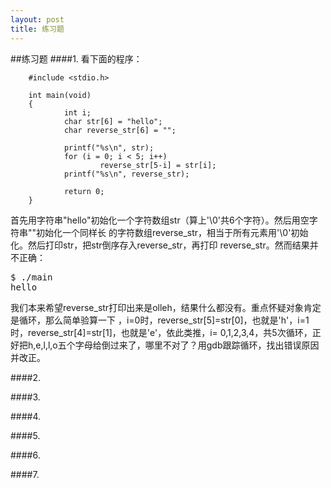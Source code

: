 ```yaml
---
layout: post
title: 练习题
---
```

##练习题
####1.
看下面的程序：<br>

        #include <stdio.h>

        int main(void)
        {
                int i;
                char str[6] = "hello";
                char reverse_str[6] = "";

                printf("%s\n", str);
                for (i = 0; i < 5; i++)
                        reverse_str[5-i] = str[i];
                printf("%s\n", reverse_str);

                return 0;
        } 

首先用字符串"hello"初始化一个字符数组str（算上'\0'共6个字符）。然后用空字符串""初始化一个同样长
的字符数组reverse_str，相当于所有元素用'\0'初始化。然后打印str，把str倒序存入reverse_str，再打印
reverse_str。然而结果并不正确：

<pre class='terminal bootcamp'>
<span class='codeline'>$ ./main</span>
<span class='bash-output'>hello</span>
</pre>
我们本来希望reverse_str打印出来是olleh，结果什么都没有。重点怀疑对象肯定是循环，那么简单验算一下
，i=0时，reverse_str[5]=str[0]，也就是'h'，i=1时，reverse_str[4]=str[1]，也就是'e'，依此类推，i=
0,1,2,3,4，共5次循环，正好把h,e,l,l,o五个字母给倒过来了，哪里不对了？用gdb跟踪循环，找出错误原因
并改正。

####2.

####3.

####4.

####5.

####6.

####7.

